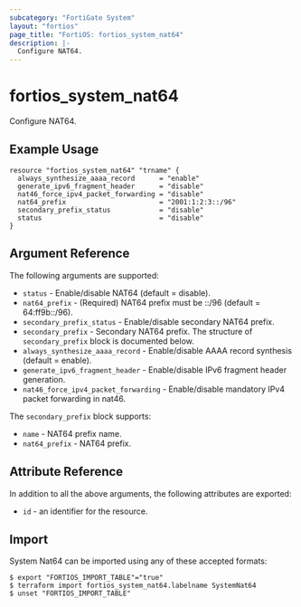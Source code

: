 ```yaml
---
subcategory: "FortiGate System"
layout: "fortios"
page_title: "FortiOS: fortios_system_nat64"
description: |-
  Configure NAT64.
---
```


# fortios_system_nat64
Configure NAT64.

## Example Usage

```hcl
resource "fortios_system_nat64" "trname" {
  always_synthesize_aaaa_record      = "enable"
  generate_ipv6_fragment_header      = "disable"
  nat46_force_ipv4_packet_forwarding = "disable"
  nat64_prefix                       = "2001:1:2:3::/96"
  secondary_prefix_status            = "disable"
  status                             = "disable"
}
```

## Argument Reference

The following arguments are supported:

* `status` - Enable/disable NAT64 (default = disable).
* `nat64_prefix` - (Required) NAT64 prefix must be ::/96 (default = 64:ff9b::/96).
* `secondary_prefix_status` - Enable/disable secondary NAT64 prefix.
* `secondary_prefix` - Secondary NAT64 prefix. The structure of `secondary_prefix` block is documented below.
* `always_synthesize_aaaa_record` - Enable/disable AAAA record synthesis (default = enable).
* `generate_ipv6_fragment_header` - Enable/disable IPv6 fragment header generation.
* `nat46_force_ipv4_packet_forwarding` - Enable/disable mandatory IPv4 packet forwarding in nat46.

The `secondary_prefix` block supports:

* `name` - NAT64 prefix name.
* `nat64_prefix` - NAT64 prefix.


## Attribute Reference

In addition to all the above arguments, the following attributes are exported:
* `id` - an identifier for the resource.

## Import

System Nat64 can be imported using any of these accepted formats:
```
$ export "FORTIOS_IMPORT_TABLE"="true"
$ terraform import fortios_system_nat64.labelname SystemNat64
$ unset "FORTIOS_IMPORT_TABLE"
```
